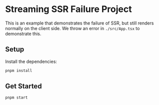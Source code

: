 # Streaming SSR Failure Project

This is an example that demonstrates the failure of SSR, but still renders normally on the client side. We throw an error in `./src/App.tsx` to demonstrate this.


## Setup

Install the dependencies:

```bash
pnpm install
```

## Get Started

```bash
pnpm start
```
